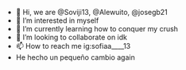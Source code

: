 - 👋 Hi, we are @Soviji13, @Alewuito, @josegb21
- 👀 I’m interested in myself
- 🌱 I’m currently learning how to conquer my crush
- 💞️ I’m looking to collaborate on idk
- 📫 How to reach me ig:sofiaa____13
-  He hecho un pequeño cambio again
<!---
josegb21/josegb21 is a ✨ special ✨ repository because its `README.md` (this file) appears on your GitHub profile.
You can click the Preview link to take a look at your changes.
--->
